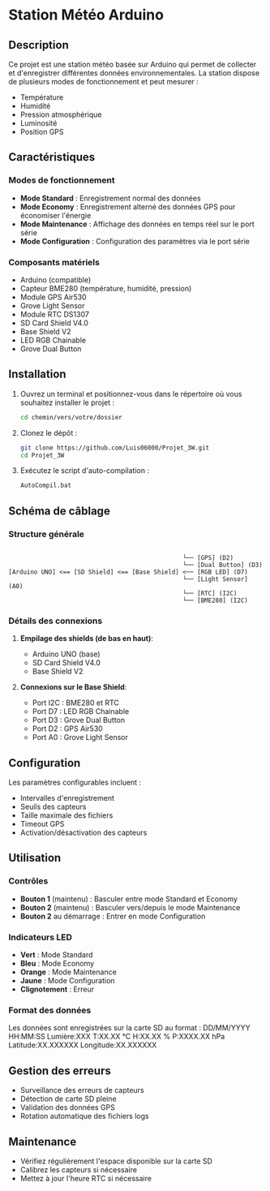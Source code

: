 # Station Météo Arduino

## Description
Ce projet est une station météo basée sur Arduino qui permet de collecter et d'enregistrer différentes données environnementales. La station dispose de plusieurs modes de fonctionnement et peut mesurer :

- Température
- Humidité
- Pression atmosphérique
- Luminosité
- Position GPS

## Caractéristiques

### Modes de fonctionnement
- **Mode Standard** : Enregistrement normal des données
- **Mode Economy** : Enregistrement alterné des données GPS pour économiser l'énergie
- **Mode Maintenance** : Affichage des données en temps réel sur le port série
- **Mode Configuration** : Configuration des paramètres via le port série

### Composants matériels
- Arduino (compatible)
- Capteur BME280 (température, humidité, pression)
- Module GPS Air530
- Grove Light Sensor
- Module RTC DS1307
- SD Card Shield V4.0
- Base Shield V2
- LED RGB Chainable
- Grove Dual Button

## Installation

1. Ouvrez un terminal et positionnez-vous dans le répertoire où vous souhaitez installer le projet :
   ```bash
   cd chemin/vers/votre/dossier
   ```

2. Clonez le dépôt :
   ```bash
   git clone https://github.com/Luis06000/Projet_3W.git
   cd Projet_3W
   ```

3. Exécutez le script d'auto-compilation :
   ```bash
   AutoCompil.bat
   ```

## Schéma de câblage

### Structure générale
```

                                                └── [GPS] (D2)
                                                └── [Dual Button] (D3)
[Arduino UNO] <== [SD Shield] <== [Base Shield] <── [RGB LED] (D7)
                                                └── [Light Sensor] (A0)
                                                └── [RTC] (I2C)
                                                └── [BME280] (I2C)
```

### Détails des connexions
1. **Empilage des shields (de bas en haut)**:
   - Arduino UNO (base)
   - SD Card Shield V4.0
   - Base Shield V2

2. **Connexions sur le Base Shield**:
   - Port I2C : BME280 et RTC
   - Port D7 : LED RGB Chainable
   - Port D3 : Grove Dual Button
   - Port D2 : GPS Air530
   - Port A0 : Grove Light Sensor

## Configuration

Les paramètres configurables incluent :
- Intervalles d'enregistrement
- Seuils des capteurs
- Taille maximale des fichiers
- Timeout GPS
- Activation/désactivation des capteurs

## Utilisation

### Contrôles
- **Bouton 1** (maintenu) : Basculer entre mode Standard et Economy
- **Bouton 2** (maintenu) : Basculer vers/depuis le mode Maintenance
- **Bouton 2** au démarrage : Entrer en mode Configuration

### Indicateurs LED
- **Vert** : Mode Standard
- **Bleu** : Mode Economy
- **Orange** : Mode Maintenance
- **Jaune** : Mode Configuration
- **Clignotement** : Erreur

### Format des données
Les données sont enregistrées sur la carte SD au format :
DD/MM/YYYY HH:MM:SS Lumière:XXX T:XX.XX °C H:XX.XX % P:XXXX.XX hPa Latitude:XX.XXXXXX Longitude:XX.XXXXXX

## Gestion des erreurs
- Surveillance des erreurs de capteurs
- Détection de carte SD pleine
- Validation des données GPS
- Rotation automatique des fichiers logs

## Maintenance
- Vérifiez régulièrement l'espace disponible sur la carte SD
- Calibrez les capteurs si nécessaire
- Mettez à jour l'heure RTC si nécessaire
